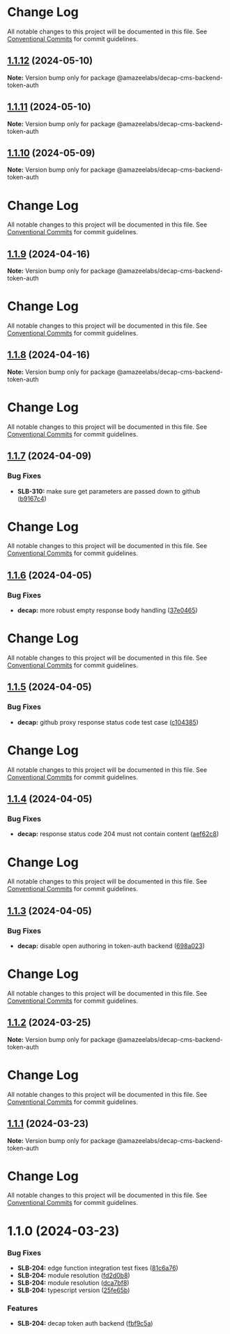 # Change Log

All notable changes to this project will be documented in this file.
See [Conventional Commits](https://conventionalcommits.org) for commit guidelines.

## [1.1.12](https://github.com/AmazeeLabs/silverback-mono/compare/@amazeelabs/decap-cms-backend-token-auth@1.1.11...@amazeelabs/decap-cms-backend-token-auth@1.1.12) (2024-05-10)

**Note:** Version bump only for package @amazeelabs/decap-cms-backend-token-auth





## [1.1.11](https://github.com/AmazeeLabs/silverback-mono/compare/@amazeelabs/decap-cms-backend-token-auth@1.1.10...@amazeelabs/decap-cms-backend-token-auth@1.1.11) (2024-05-10)

**Note:** Version bump only for package @amazeelabs/decap-cms-backend-token-auth





## [1.1.10](https://github.com/AmazeeLabs/silverback-mono/compare/@amazeelabs/decap-cms-backend-token-auth@1.1.9...@amazeelabs/decap-cms-backend-token-auth@1.1.10) (2024-05-09)

**Note:** Version bump only for package @amazeelabs/decap-cms-backend-token-auth





# Change Log

All notable changes to this project will be documented in this file. See
[Conventional Commits](https://conventionalcommits.org) for commit guidelines.

## [1.1.9](https://github.com/AmazeeLabs/silverback-mono/compare/@amazeelabs/decap-cms-backend-token-auth@1.1.8...@amazeelabs/decap-cms-backend-token-auth@1.1.9) (2024-04-16)

**Note:** Version bump only for package @amazeelabs/decap-cms-backend-token-auth

# Change Log

All notable changes to this project will be documented in this file. See
[Conventional Commits](https://conventionalcommits.org) for commit guidelines.

## [1.1.8](https://github.com/AmazeeLabs/silverback-mono/compare/@amazeelabs/decap-cms-backend-token-auth@1.1.7...@amazeelabs/decap-cms-backend-token-auth@1.1.8) (2024-04-16)

**Note:** Version bump only for package @amazeelabs/decap-cms-backend-token-auth

# Change Log

All notable changes to this project will be documented in this file. See
[Conventional Commits](https://conventionalcommits.org) for commit guidelines.

## [1.1.7](https://github.com/AmazeeLabs/silverback-mono/compare/@amazeelabs/decap-cms-backend-token-auth@1.1.6...@amazeelabs/decap-cms-backend-token-auth@1.1.7) (2024-04-09)

### Bug Fixes

- **SLB-310:** make sure get parameters are passed down to github
  ([b9167c4](https://github.com/AmazeeLabs/silverback-mono/commit/b9167c4d2a51bd8a1127c47b37a4b19d4d9b46f0))

# Change Log

All notable changes to this project will be documented in this file. See
[Conventional Commits](https://conventionalcommits.org) for commit guidelines.

## [1.1.6](https://github.com/AmazeeLabs/silverback-mono/compare/@amazeelabs/decap-cms-backend-token-auth@1.1.5...@amazeelabs/decap-cms-backend-token-auth@1.1.6) (2024-04-05)

### Bug Fixes

- **decap:** more robust empty response body handling
  ([37e0465](https://github.com/AmazeeLabs/silverback-mono/commit/37e0465fc51803a54914938651e0bcb736b94e7a))

# Change Log

All notable changes to this project will be documented in this file. See
[Conventional Commits](https://conventionalcommits.org) for commit guidelines.

## [1.1.5](https://github.com/AmazeeLabs/silverback-mono/compare/@amazeelabs/decap-cms-backend-token-auth@1.1.4...@amazeelabs/decap-cms-backend-token-auth@1.1.5) (2024-04-05)

### Bug Fixes

- **decap:** github proxy response status code test case
  ([c104385](https://github.com/AmazeeLabs/silverback-mono/commit/c104385a7e95ef8262a21056cfc513682f774381))

# Change Log

All notable changes to this project will be documented in this file. See
[Conventional Commits](https://conventionalcommits.org) for commit guidelines.

## [1.1.4](https://github.com/AmazeeLabs/silverback-mono/compare/@amazeelabs/decap-cms-backend-token-auth@1.1.3...@amazeelabs/decap-cms-backend-token-auth@1.1.4) (2024-04-05)

### Bug Fixes

- **decap:** response status code 204 must not contain content
  ([aef62c8](https://github.com/AmazeeLabs/silverback-mono/commit/aef62c8ec3b3bb2b7d22148b867ac454e144452a))

# Change Log

All notable changes to this project will be documented in this file. See
[Conventional Commits](https://conventionalcommits.org) for commit guidelines.

## [1.1.3](https://github.com/AmazeeLabs/silverback-mono/compare/@amazeelabs/decap-cms-backend-token-auth@1.1.2...@amazeelabs/decap-cms-backend-token-auth@1.1.3) (2024-04-05)

### Bug Fixes

- **decap:** disable open authoring in token-auth backend
  ([698a023](https://github.com/AmazeeLabs/silverback-mono/commit/698a023f98d1423e619a98ddaffc1b978a48f645))

# Change Log

All notable changes to this project will be documented in this file. See
[Conventional Commits](https://conventionalcommits.org) for commit guidelines.

## [1.1.2](https://github.com/AmazeeLabs/silverback-mono/compare/@amazeelabs/decap-cms-backend-token-auth@1.1.1...@amazeelabs/decap-cms-backend-token-auth@1.1.2) (2024-03-25)

**Note:** Version bump only for package @amazeelabs/decap-cms-backend-token-auth

# Change Log

All notable changes to this project will be documented in this file. See
[Conventional Commits](https://conventionalcommits.org) for commit guidelines.

## [1.1.1](https://github.com/AmazeeLabs/silverback-mono/compare/@amazeelabs/decap-cms-backend-token-auth@1.1.0...@amazeelabs/decap-cms-backend-token-auth@1.1.1) (2024-03-23)

**Note:** Version bump only for package @amazeelabs/decap-cms-backend-token-auth

# Change Log

All notable changes to this project will be documented in this file. See
[Conventional Commits](https://conventionalcommits.org) for commit guidelines.

# 1.1.0 (2024-03-23)

### Bug Fixes

- **SLB-204:** edge function integration test fixes
  ([81c6a76](https://github.com/AmazeeLabs/silverback-mono/commit/81c6a760b02bc4e794c6422bd7ed46ab2aa59c0e))
- **SLB-204:** module resolution
  ([fd2d0b8](https://github.com/AmazeeLabs/silverback-mono/commit/fd2d0b8708d19f27f5fb3515dd17c3064c67bd0a))
- **SLB-204:** module resolution
  ([dca7bf8](https://github.com/AmazeeLabs/silverback-mono/commit/dca7bf85ddb5eb63575fc392d5d042b410f411c2))
- **SLB-204:** typescript version
  ([25fe65b](https://github.com/AmazeeLabs/silverback-mono/commit/25fe65b33d691816d89ce28fbcc9e3132effba78))

### Features

- **SLB-204:** decap token auth backend
  ([fbf9c5a](https://github.com/AmazeeLabs/silverback-mono/commit/fbf9c5afe4f99daff5a6a0e8e71b27e2ac543cf2))
